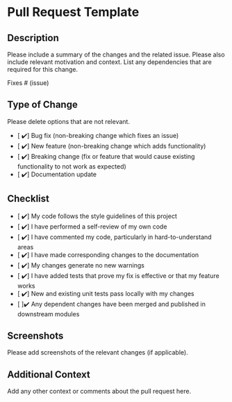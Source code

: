 # Pull Request Template

## Description

Please include a summary of the changes and the related issue. Please also include relevant motivation and context. List any dependencies that are required for this change.

Fixes # (issue)

## Type of Change

Please delete options that are not relevant.

- [ ✔️] Bug fix (non-breaking change which fixes an issue)
- [ ✔️] New feature (non-breaking change which adds functionality)
- [ ✔️] Breaking change (fix or feature that would cause existing functionality to not work as expected)
- [ ✔️] Documentation update

## Checklist

- [ ✔️] My code follows the style guidelines of this project
- [ ✔️] I have performed a self-review of my own code
- [ ✔️] I have commented my code, particularly in hard-to-understand areas
- [ ✔️] I have made corresponding changes to the documentation
- [ ✔️] My changes generate no new warnings
- [ ✔️] I have added tests that prove my fix is effective or that my feature works
- [ ✔️] New and existing unit tests pass locally with my changes
- [ ]✔️ Any dependent changes have been merged and published in downstream modules

## Screenshots

Please add screenshots of the relevant changes (if applicable).

## Additional Context

Add any other context or comments about the pull request here.
